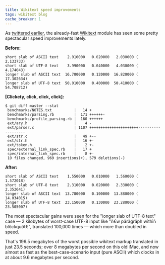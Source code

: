 ```yaml
---
title: Wikitext speed improvements
tags: wikitext blog
cache_breaker: 1
---
```


As [twittered earlier](/twitter/52), the already-fast [Wikitext](/wiki/Wikitext) module has seen some pretty spectacular speed improvements lately.

**Before:**

    short slab of ASCII text    2.010000   0.020000   2.030000 (  2.133733)
    short slab of UTF-8 text    3.990000   0.040000   4.030000 (  4.174043)
    longer slab of ASCII text  16.700000   0.120000  16.820000 ( 17.302634)
    longer slab of UTF-8 text  50.010000   0.400000  50.410000 ( 54.708712)

**\[Clickety, click, click, click\]:**

    $ git diff master --stat
     benchmarks/NOTES.txt          |   14 +
     benchmarks/parsing.rb         |  171 ++++++-
     benchmarks/profile_parsing.rb |  160 ++++++
     ext/ary.h                     |    4 -
     ext/parser.c                  | 1107 ++++++++++++++++++++++-------------------
     ext/str.c                     |   49 +--
     ext/str.h                     |   16 +-
     ext/token.h                   |    2 +-
     spec/external_link_spec.rb    |   17 +
     spec/internal_link_spec.rb    |    8 +-
     10 files changed, 969 insertions(+), 579 deletions(-)

**After:**

    short slab of ASCII text    1.550000   0.010000   1.560000 (  1.572018)
    short slab of UTF-8 text    2.310000   0.020000   2.330000 (  2.352641)
    longer slab of ASCII text  13.780000   0.100000  13.880000 ( 14.034015)
    longer slab of UTF-8 text  23.150000   0.130000  23.280000 ( 23.505007)

The most spectacular gains were seen for the "longer slab of UTF-8 text" case — 2 kilobytes of worst-case UTF-8 input like "ñ€w pärägräph wîthîñ blöckquöt€", translated 100,000 times — which more than doubled in speed.

That's 196.5 megabytes of the worst possible wikitext markup translated in just 23.5 seconds; over 8 megabytes per second on this old iMac, and now almost as fast as the best-case-scenario input (pure ASCII) which clocks in at about 9.6 megabytes per second.
